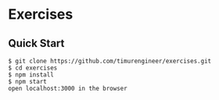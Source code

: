 # Exercises

## Quick Start

```
$ git clone https://github.com/timurengineer/exercises.git
$ cd exercises
$ npm install
$ npm start
open localhost:3000 in the browser
```
